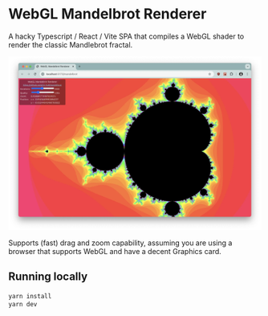# WebGL Mandelbrot Renderer

A hacky Typescript / React / Vite SPA that compiles a WebGL shader to render the classic Mandlebrot fractal.

![image](./doc/screenshot.webp)

Supports (fast) drag and zoom capability, assuming you are using a browser that supports WebGL and have a decent Graphics card.

## Running locally

```
yarn install
yarn dev
```
